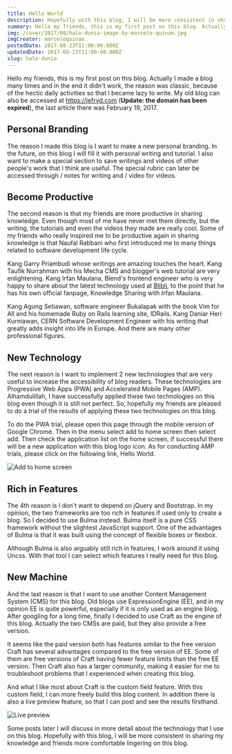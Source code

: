 ```yaml
---
title: Hello World
description: Hopefully with this blog, I will be more consistent in sharing my knowledge and friends more comfortable lingering on this blog.
summary: Hello my friends, this is my first post on this blog. Actually I have made a lot of blogs and in the end they don't take care, the reason is classic, because the daily busyness is getting more crowded so I am lazy to write.
img: /cover/2017/08/halo-dunia-image-by-marcelo-quinan.jpg
imgCreator: marceloquinan
postedDate: 2017-08-23T11:00:00.000Z
updatedDate: 2017-08-23T11:00:00.000Z
slug: halo-dunia
---
```


Hello my friends, this is my first post on this blog. Actually I made a blog many times and in the end it didn't work, the reason was classic, because of the hectic daily activities so that I became lazy to write. My old blog can also be accessed at https://jefryd.com (**Update: the domain has been expired**), the last article there was February 19, 2017.

## Personal Branding
The reason I made this blog is I want to make a new personal branding. In the future, on this blog I will fill it with personal writing and tutorial. I also want to make a special section to save writings and videos of other people's work that I think are useful. The special rubric can later be accessed through / notes for writing and / video for videos.

## Become Productive
The second reason is that my friends are more productive in sharing knowledge. Even though most of me have never met them directly, but the writing, the tutorials and even the videos they made are really cool. Some of my friends who really inspired me to be productive again in sharing knowledge is that Naufal Rabbani who first introduced me to many things related to software development life cycle.

Kang Garry Priambudi whose writings are amazing touches the heart. Kang Taufik Nurrahman with his Mecha CMS and blogger's web tutorial are very enlightening. Kang Irfan Maulana, Blend's frontend engineer who is very happy to share about the latest technology used at [Blibli](https://www.blibli.com), to the point that he has his own official fanpage, Knowledge Sharing with Irfan Maulana.

Kang Agung Setiawan, software engineer Bukalapak with the book Vim for All and his homemade Ruby on Rails learning site, IDRails. Kang Daniar Heri Kurniawan, CERN Software Development Engineer with his writing that greatly adds insight into life in Europe. And there are many other professional figures.

## New Technology
The next reason is I want to implement 2 new technologies that are very useful to increase the accessibility of blog readers. These technologies are Progressive Web Apps (PWA) and Accelerated Mobile Pages (AMP). Alhamdulillah, I have successfully applied these two technologies on this blog even though it is still not perfect. So, hopefully my friends are pleased to do a trial of the results of applying these two technologies on this blog.

To do the PWA trial, please open this page through the mobile version of Google Chrome. Then in the menu select add to home screen then select add. Then check the application list on the home screen, if successful there will be a new application with this blog logo icon. As for conducting AMP trials, please click on the following link, Hello World.

![Add to home screen](/img/content/2017/08/add-to-home-screen-image-by-jefrydco.jpg)

## Rich in Features
The 4th reason is I don't want to depend on jQuery and Bootstrap. In my opinion, the two frameworks are too rich in features if used only to create a blog. So I decided to use Bulma instead. Bulma itself is a pure CSS framework without the slightest JavaScript support. One of the advantages of Bulma is that it was built using the concept of flexible boxes or flexbox.

Although Bulma is also arguably still rich in features, I work around it using Uncss. With that tool I can select which features I really need for this blog.

## New Machine
And the last reason is that I want to use another Content Management System (CMS) for this blog. Old blogs use ExpressionEngine (EE), and in my opinion EE is quite powerful, especially if it is only used as an engine blog. After googling for a long time, finally I decided to use Craft as the engine of this blog. Actually the two CMSs are paid, but they also provide a free version.

It seems like the paid version both has features similar to the free version Craft has several advantages compared to the free version of EE. Some of them are free versions of Craft having fewer feature limits than the free EE version. Then Craft also has a larger community, making it easier for me to troubleshoot problems that I experienced when creating this blog.

And what I like most about Craft is the custom field feature. With this custom field, I can more freely build this blog content. In addition there is also a live preview feature, so that I can post and see the results firsthand.

![Live preview](/img/content/2017/08/live-preview-image-by-jefrydco.jpg)

Some posts later I will discuss in more detail about the technology that I use on this blog. Hopefully with this blog, I will be more consistent in sharing my knowledge and friends more comfortable lingering on this blog.
